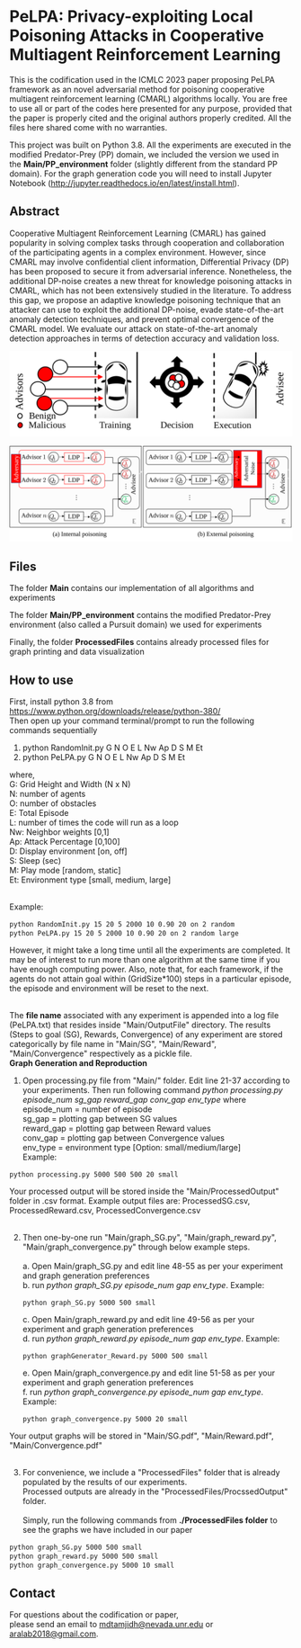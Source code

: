 # PeLPA: Privacy-exploiting Local Poisoning Attacks in Cooperative Multiagent Reinforcement Learning

This is the codification used in the ICMLC 2023 paper proposing PeLPA framework as an novel adversarial method for poisoning cooperative multiagent reinforcement learning (CMARL) algorithms locally. You are free to use all or part of the codes here presented for any purpose, provided that the paper is properly cited and the original authors properly credited. All the files here shared come with no warranties.


This project was built on Python 3.8. All the experiments are executed in the modified Predator-Prey (PP) domain, we included the version we used in the **Main/PP_environment** folder (slightly different from the standard PP domain). For the graph generation code you will need to install Jupyter Notebook (http://jupyter.readthedocs.io/en/latest/install.html).

## Abstract
Cooperative Multiagent Reinforcement Learning (CMARL) has gained popularity in solving complex tasks through cooperation and collaboration of the participating agents in a complex environment. However, since CMARL may involve confidential client information, Differential Privacy (DP) has been proposed to secure it from adversarial inference. Nonetheless, the additional DP-noise creates a new threat for knowledge poisoning attacks in CMARL, which has not been extensively studied in the literature. To address this gap, we propose an adaptive knowledge poisoning technique that an attacker can use to exploit the additional DP-noise, evade state-of-the-art anomaly detection techniques, and prevent optimal convergence of the CMARL model. We evaluate our attack on state-of-the-art anomaly detection approaches in terms of detection accuracy and validation loss. <br />

![Fig.1 in the paper showing the basic adversarial manipulation in multiagent learning](https://github.com/aralab-unr/PeLPA/blob/main/poisoning_basic.svg)

![Fig.2 in the paper showing the threat model for proposed PeLPA method](https://github.com/aralab-unr/PeLPA/blob/main/poisoning_framework.svg)

## Files
The folder **Main** contains our implementation of all algorithms and experiments

The folder **Main/PP_environment** contains the modified Predator-Prey environment (also called a Pursuit domain) we used for experiments

Finally, the folder **ProcessedFiles** contains already processed files for graph printing and data visualization

## How to use <br />
First, install python 3.8 from https://www.python.org/downloads/release/python-380/<br />
Then open up your command terminal/prompt to run the following commands sequentially<br />
1. python RandomInit.py G N O E L Nw Ap D S M Et
2. python PeLPA.py G N O E L Nw Ap D S M Et


where, <br />
G: Grid Height and Width (N x N)<br />
N: number of agents<br />
O: number of obstacles<br />
E: Total Episode<br />
L: number of times the code will run as a loop<br />
Nw: Neighbor weights [0,1]<br />
Ap: Attack Percentage [0,100]<br />
D: Display environment [on, off]<br />
S: Sleep (sec)<br />
M: Play mode [random, static]<br />
Et: Environment type [small, medium, large] <br />

<br />
Example:<br />

```
python RandomInit.py 15 20 5 2000 10 0.90 20 on 2 random
python PeLPA.py 15 20 5 2000 10 0.90 20 on 2 random large
```

However, it might take a long time until all the experiments are completed. 
It may be of interest to run more than one algorithm at the same time if you have enough computing power. 
Also, note that, for each framework, if the agents do not attain goal within (GridSize*100) steps in a particular episode, the episode and environment will be reset to the next. <br /><br />

The **file name** associated with any experiment is appended into a log file (PeLPA.txt) that resides inside "Main/OutputFile" directory.
The results (Steps to goal (SG), Rewards, Convergence) of any experiment are stored categorically by file name in "Main/SG", "Main/Reward", "Main/Convergence" respectively as a pickle file.
<br />
**Graph Generation and Reproduction**
1. Open processing.py file from "Main/" folder. Edit line 21-37 according to your experiments. Then run following command
	_python processing.py episode_num sg_gap reward_gap conv_gap env_type_
	where <br />
		episode_num = number of episode<br />
		sg_gap = plotting gap between SG values<br />
		reward_gap = plotting gap between Reward values<br />
    conv_gap = plotting gap between Convergence values<br />
    env_type = environment type [Option: small/medium/large]<br />
Example: 

```
python processing.py 5000 500 500 20 small
```

Your processed output will be stored inside the "Main/ProcessedOutput" folder in .csv format. Example output files are: ProcessedSG.csv, ProcessedReward.csv, ProcessedConvergence.csv<br /><br />

2. Then one-by-one run "Main/graph_SG.py", "Main/graph_reward.py", "Main/graph_convergence.py" through below example steps.<br /><br />
	a. Open Main/graph_SG.py and edit line 48-55 as per your experiment and graph generation preferences<br />
	b. run _python graph_SG.py episode_num gap env_type_. Example: 
	```
	python graph_SG.py 5000 500 small
	```
	c. Open Main/graph_reward.py and edit line 49-56 as per your experiment and graph generation preferences<br />
	d. run _python graph_reward.py episode_num gap env_type_. Example: 
	```
	python graphGenerator_Reward.py 5000 500 small
	```
	e. Open Main/graph_convergence.py and edit line 51-58 as per your experiment and graph generation preferences<br />
	f. run _python graph_convergence.py episode_num gap env_type_. Example: 
	```
	python graph_convergence.py 5000 20 small
	```
	
	
Your output graphs will be stored in "Main/SG.pdf", "Main/Reward.pdf", "Main/Convergence.pdf" <br /><br />

3. For convenience, we include a "ProcessedFiles" folder that is already populated by the results of our experiments.<br />
Processed outputs are already in the "ProcessedFiles/ProcssedOutput" folder.<br /><br />
Simply, run the following commands from **./ProcessedFiles folder** to see the graphs we have included in our paper<br/>
```
python graph_SG.py 5000 500 small
python graph_reward.py 5000 500 small
python graph_convergence.py 5000 10 small
```	
	
## Contact
For questions about the codification or paper, <br />please send an email to mdtamjidh@nevada.unr.edu or aralab2018@gmail.com.
